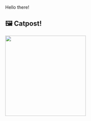 Hello there!



## 🖼️ Catpost!

<sub>
    <img src="https://cdn2.thecatapi.com/images/1qq.jpg" height="256">
</sub>

